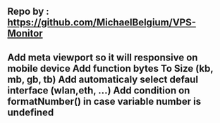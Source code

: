 Repo by : https://github.com/MichaelBelgium/VPS-Monitor
------------
Add meta viewport so it will responsive on mobile device
Add function bytes To Size (kb, mb, gb, tb)
Add automaticaly select defaul interface (wlan,eth, ...)
Add condition on formatNumber() in case variable number is undefined
------------
